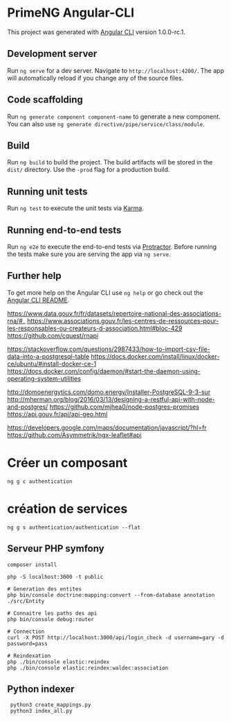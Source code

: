 # PrimeNG Angular-CLI

This project was generated with [Angular CLI](https://github.com/angular/angular-cli) version 1.0.0-rc.1.

## Development server
Run `ng serve` for a dev server. Navigate to `http://localhost:4200/`. The app will automatically reload if you change any of the source files.

## Code scaffolding

Run `ng generate component component-name` to generate a new component. You can also use `ng generate directive/pipe/service/class/module`.

## Build

Run `ng build` to build the project. The build artifacts will be stored in the `dist/` directory. Use the `-prod` flag for a production build.

## Running unit tests

Run `ng test` to execute the unit tests via [Karma](https://karma-runner.github.io).

## Running end-to-end tests

Run `ng e2e` to execute the end-to-end tests via [Protractor](http://www.protractortest.org/).
Before running the tests make sure you are serving the app via `ng serve`.

## Further help

To get more help on the Angular CLI use `ng help` or go check out the [Angular CLI README](https://github.com/angular/angular-cli/blob/master/README.md).

https://www.data.gouv.fr/fr/datasets/repertoire-national-des-associations-rna/#_
https://www.associations.gouv.fr/les-centres-de-ressources-pour-les-responsables-ou-createurs-d-association.html#bloc-429
https://github.com/cquest/rnapi

https://stackoverflow.com/questions/2987433/how-to-import-csv-file-data-into-a-postgresql-table
https://docs.docker.com/install/linux/docker-ce/ubuntu/#install-docker-ce-1
https://docs.docker.com/config/daemon/#start-the-daemon-using-operating-system-utilities

http://domoenergytics.com/domo.energy/Installer-PostgreSQL-9-3-sur
http://mherman.org/blog/2016/03/13/designing-a-restful-api-with-node-and-postgres/
https://github.com/mjhea0/node-postgres-promises
https://api.gouv.fr/api/api-geo.html

https://developers.google.com/maps/documentation/javascript/?hl=fr
https://github.com/Asymmetrik/ngx-leaflet#api
               
# Créer un composant
    ng g c authentication
    
# création de services
    ng g s authentication/authentication --flat
    
## Serveur PHP symfony
       
    composer install
    
    php -S localhost:3000 -t public
    
    # Generation des entites
    php bin/console doctrine:mapping:convert --from-database annotation ./src/Entity
    
    # Connaitre les paths des api
    php bin/console debug:router
    
    # Connection
    curl -X POST http://localhost:3000/api/login_check -d username=gary -d password=pass
    
    # Reindexation
    php ./bin/console elastic:reindex
    php ./bin/console elastic:reindex:waldec:association

## Python indexer
     python3 create_mappings.py
     python3 index_all.py